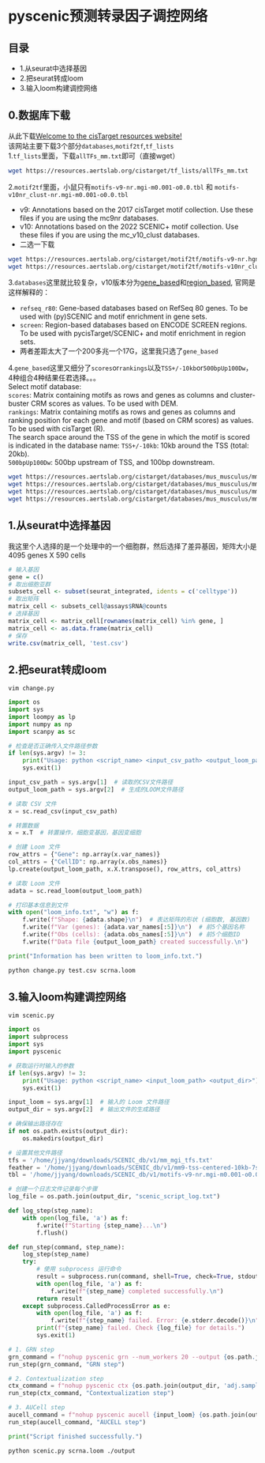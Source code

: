 # pyscenic预测转录因子调控网络
## 目录 ####
- 1.从seurat中选择基因
- 2.把seurat转成loom
- 3.输入loom构建调控网络

## 0.数据库下载 ####
从此下载[Welcome to the cisTarget resources website!](https://resources.aertslab.org/cistarget/)    
该网站主要下载3个部分`databases`,`motif2tf`,`tf_lists`    
1.`tf_lists`里面，下载`allTFs_mm.txt`即可（直接wget）    
```bash
wget https://resources.aertslab.org/cistarget/tf_lists/allTFs_mm.txt
```

2.`motif2tf`里面，小鼠只有`motifs-v9-nr.mgi-m0.001-o0.0.tbl` 和 `motifs-v10nr_clust-nr.mgi-m0.001-o0.0.tbl`    
- v9: Annotations based on the 2017 cisTarget motif collection. Use these files if you are using the mc9nr databases.    
- v10: Annotations based on the 2022 SCENIC+ motif collection. Use these files if you are using the mc_v10_clust databases.
- 二选一下载    
```bash
wget https://resources.aertslab.org/cistarget/motif2tf/motifs-v9-nr.hgnc-m0.001-o0.0.tbl
wget https://resources.aertslab.org/cistarget/motif2tf/motifs-v10nr_clust-nr.mgi-m0.001-o0.0.tbl
```

3.`databases`这里就比较复杂，v10版本分为[gene_based](https://resources.aertslab.org/cistarget/databases/mus_musculus/mm10/refseq_r80/mc_v10_clust/gene_based/)和[region_based](https://resources.aertslab.org/cistarget/databases/mus_musculus/mm10/screen/mc_v10_clust/region_based/), 官网是这样解释的：    
- `refseq_r80`: Gene-based databases based on RefSeq 80 genes. To be used with (py)SCENIC and motif enrichment in gene sets.    
- `screen`: Region-based databases based on ENCODE SCREEN regions. To be used with pycisTarget/SCENIC+ and motif enrichment in region sets.    
- 两者差距太大了一个200多兆一个17G，这里我只选了`gene_based`
 
4.`gene_based`这里又细分了`scores`or`rankings`以及`TSS+/-10kb`or`500bpUp100Dw`，4种组合4种结果任君选择。。。    
Select motif database:    
`scores`: Matrix containing motifs as rows and genes as columns and cluster-buster CRM scores as values. To be used with DEM.    
`rankings`: Matrix containing motifs as rows and genes as columns and ranking position for each gene and motif (based on CRM scores) as values. To be used with cisTarget (R).    
The search space around the TSS of the gene in which the motif is scored is indicated in the database name:
`TSS+/-10kb`: 10kb around the TSS (total: 20kb).    
`500bpUp100Dw`: 500bp upstream of TSS, and 100bp downstream.     
```bash
wget https://resources.aertslab.org/cistarget/databases/mus_musculus/mm10/refseq_r80/mc_v10_clust/gene_based/mm10_10kbp_up_10kbp_down_full_tx_v10_clust.genes_vs_motifs.rankings.feather
wget https://resources.aertslab.org/cistarget/databases/mus_musculus/mm10/refseq_r80/mc_v10_clust/gene_based/mm10_10kbp_up_10kbp_down_full_tx_v10_clust.genes_vs_motifs.scores.feather
wget https://resources.aertslab.org/cistarget/databases/mus_musculus/mm10/refseq_r80/mc_v10_clust/gene_based/mm10_500bp_up_100bp_down_full_tx_v10_clust.genes_vs_motifs.rankings.feather
wget https://resources.aertslab.org/cistarget/databases/mus_musculus/mm10/refseq_r80/mc_v10_clust/gene_based/mm10_500bp_up_100bp_down_full_tx_v10_clust.genes_vs_motifs.scores.feather
```

## 1.从seurat中选择基因 ####
我这里个人选择的是一个处理中的一个细胞群，然后选择了差异基因，矩阵大小是4095 genes X 590 cells
```r
# 输入基因
gene = c()
# 取出细胞亚群
subsets_cell <- subset(seurat_integrated, idents = c('celltype'))
# 取出矩阵
matrix_cell <- subsets_cell@assays$RNA@counts
# 选择基因
matrix_cell <- matrix_cell[rownames(matrix_cell) %in% gene, ]
matrix_cell <- as.data.frame(matrix_cell)
# 保存
write.csv(matrix_cell, 'test.csv')
```
## 2.把seurat转成loom ####
```
vim change.py
```
```python
import os
import sys
import loompy as lp
import numpy as np
import scanpy as sc

# 检查是否正确传入文件路径参数
if len(sys.argv) != 3:
    print("Usage: python <script_name> <input_csv_path> <output_loom_path>")
    sys.exit(1)

input_csv_path = sys.argv[1]  # 读取的CSV文件路径
output_loom_path = sys.argv[2]  # 生成的LOOM文件路径

# 读取 CSV 文件
x = sc.read_csv(input_csv_path)

# 转置数据
x = x.T  # 转置操作，细胞变基因，基因变细胞

# 创建 Loom 文件
row_attrs = {"Gene": np.array(x.var_names)}
col_attrs = {"CellID": np.array(x.obs_names)}
lp.create(output_loom_path, x.X.transpose(), row_attrs, col_attrs)

# 读取 Loom 文件
adata = sc.read_loom(output_loom_path)

# 打印基本信息到文件
with open("loom_info.txt", "w") as f:
    f.write(f"Shape: {adata.shape}\n")  # 表达矩阵的形状 (细胞数, 基因数)
    f.write(f"Var (genes): {adata.var_names[:5]}\n")  # 前5个基因名称
    f.write(f"Obs (cells): {adata.obs_names[:5]}\n")  # 前5个细胞ID
    f.write(f"Data file {output_loom_path} created successfully.\n")

print("Information has been written to loom_info.txt.")
```
```bash
python change.py test.csv scrna.loom
```
## 3.输入loom构建调控网络 ####
```
vim scenic.py
```
```python
import os
import subprocess
import sys
import pyscenic

# 获取运行时输入的参数
if len(sys.argv) != 3:
    print("Usage: python <script_name> <input_loom_path> <output_dir>")
    sys.exit(1)

input_loom = sys.argv[1]  # 输入的 Loom 文件路径
output_dir = sys.argv[2]  # 输出文件的生成路径

# 确保输出路径存在
if not os.path.exists(output_dir):
    os.makedirs(output_dir)

# 设置其他文件路径
tfs = '/home/jjyang/downloads/SCENIC_db/v1/mm_mgi_tfs.txt'
feather = '/home/jjyang/downloads/SCENIC_db/v1/mm9-tss-centered-10kb-7species.mc9nr.feather'
tbl = '/home/jjyang/downloads/SCENIC_db/v1/motifs-v9-nr.mgi-m0.001-o0.0.tbl'

# 创建一个日志文件记录每个步骤
log_file = os.path.join(output_dir, "scenic_script_log.txt")

def log_step(step_name):
    with open(log_file, 'a') as f:
        f.write(f"Starting {step_name}...\n")
        f.flush()

def run_step(command, step_name):
    log_step(step_name)
    try:
        # 使用 subprocess 运行命令
        result = subprocess.run(command, shell=True, check=True, stdout=subprocess.PIPE, stderr=subprocess.PIPE)
        with open(log_file, 'a') as f:
            f.write(f"{step_name} completed successfully.\n")
        return result
    except subprocess.CalledProcessError as e:
        with open(log_file, 'a') as f:
            f.write(f"{step_name} failed. Error: {e.stderr.decode()}\n")
        print(f"{step_name} failed. Check {log_file} for details.")
        sys.exit(1)

# 1. GRN step
grn_command = f"nohup pyscenic grn --num_workers 20 --output {os.path.join(output_dir, 'adj.sample.tsv')} --method grnboost2 {input_loom} {tfs} &"
run_step(grn_command, "GRN step")

# 2. Contextualization step
ctx_command = f"nohup pyscenic ctx {os.path.join(output_dir, 'adj.sample.tsv')} {feather} --annotations_fname {tbl} --expression_mtx_fname {input_loom} --mode 'dask_multiprocessing' --output {os.path.join(output_dir, 'reg.csv')} --num_workers 30 --mask_dropouts &"
run_step(ctx_command, "Contextualization step")

# 3. AUCell step
aucell_command = f"nohup pyscenic aucell {input_loom} {os.path.join(output_dir, 'reg.csv')} --output {os.path.join(output_dir, 'out_SCENIC.loom')} --num_workers 3"
run_step(aucell_command, "AUCELL step")

print("Script finished successfully.")
```
```bash
python scenic.py scrna.loom ./output
```


